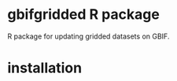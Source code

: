 # gbifgridded R package

R package for updating gridded datasets on GBIF. 


# installation 
```



```

